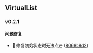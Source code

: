 ## VirtualList

### v0.2.1

#### 问题修复
* 🐛 修复初始状态时无法点击 ([8068b8d2](https://atta-gitlab.xtrfr.cn/atta-team/fe/fe-arch/components/xtd-rn/commit/8068b8d21cfb5329e165fac460f05c956fd06971))
